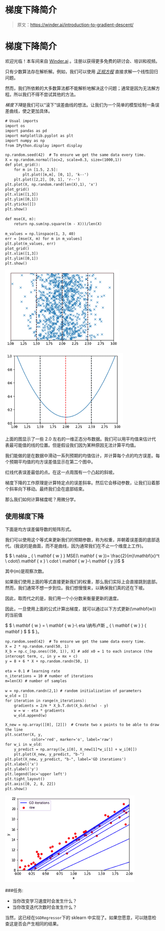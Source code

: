 # 梯度下降简介

> 原文：<https://winder.ai/introduction-to-gradient-descent/>

# 梯度下降简介

欢迎光临！本车间来自 [Winder.ai](https://Winder.ai/?utm_source=winderresearch&utm_medium=notebook&utm_campaign=workshop&utm_term=individual) 。注册以获得更多免费的研讨会、培训和视频。

只有少数算法存在解析解。例如，我们可以使用 [*正规方程*](https://winder.ai/401-linear-regression/) 直接求解一个线性回归问题。

然而，我们所依赖的大多数算法都不能解析地解决这个问题；通常是因为无法解方程。所以我们不得不尝试其他的方法。

*梯度下降*是我们可以“滚下”误差曲线的想法。让我们为一个简单的模型绘制一条误差曲线，使之更加具体。

```
# Usual imports
import os
import pandas as pd
import matplotlib.pyplot as plt
import numpy as np
from IPython.display import display 
```

```
np.random.seed(42)  # To ensure we get the same data every time.
X = np.random.normal(loc=2, scale=0.3, size=(1000,1))
def plot_grid():
    for m in [1.5, 2.5]:
        plt.plot([m,m], [0, 1], 'k--')
    plt.plot([2,2], [0, 1], 'r--')
plt.plot(X, np.random.rand(len(X),1), 'x')
plot_grid()
plt.xlim([1,3])
plt.ylim([0,1])
plt.yticks([])
plt.show()

def mse(X, m):
    return np.sum(np.square((m - X)))/len(X)

m_values = np.linspace(1, 3, 40)
err = [mse(X, m) for m in m_values]
plt.plot(m_values, err)
plot_grid()
plt.xlim([1,3])
plt.ylim([0,1])
plt.show() 
```

![png](img/bf447837ca588f3a60e37222a1884f1b.png)

![png](img/a99e71091fada08c41c98c78bc370ecb.png)

上面的图显示了一些 2.0 左右的一维正态分布数据。我们可以用平均值来估计代表最可能值的线的位置。但是假设我们因为某种原因无法计算平均值。

我们能做的是在数据中滑动一系列预期的均值估计，并计算每个点的均方误差。每个预期平均值的均方误差值显示在第二个图中。

红线代表误差最低的点。在这一点周围有一个凸起的斜坡。

梯度下降的工作原理是计算特定点的误差斜率。然后它会移动参数，让我们沿着那个斜率向下移动。最终我们会在底部结束。

那么我们如何计算梯度呢？用微分学。

## 使用梯度下降

下面是均方误差偏导数的矩阵形式。

我们可以使用这个等式来更新我们的预期参数，称为权重，并朝着误差面的底部迭代。(我说的是曲面，而不是曲线，因为通常我们在不止一个维度上工作)。

$ $ \ nabla _ { \ mathbf { w } } MSE(\ mathbf { w })= \frac{2}{m}\mathbf{x}^t \ cdot(\ mathbf { x } \ cdot \ mathbf { w }-\ mathbf { y })$ $

其中\(m\)是观察次数。

如果我们使用上面的等式直接更新我们的权重，那么我们实际上会直接跳到底部。然而，我们通常不想一步到位。我们想慢慢来，以确保我们真的还在下坡。

因此，取而代之的是，我们用一个小分数来衡量更新的速度。

因此，一旦使用上面的公式计算出梯度，就可以通过以下方式更新\(\mathbf{w}\)的当前值

$ $ \ mathbf { w } = \ mathbf { w }-\ eta \纳布卢斯 _ { \ mathbf { w } } { mathbf } $ $ $ }。

```
np.random.seed(42)  # To ensure we get the same data every time.
X = 2 * np.random.rand(50, 1)
X_b = np.c_[np.ones((50, 1)), X] # add x0 = 1 to each instance (the intercept term, c, in y = mx + c)
y = 8 + 6 * X + np.random.randn(50, 1)

eta = 0.1 # learning rate
n_iterations = 10 # number of iterations
m=len(X) # number of samples

w = np.random.randn(2,1) # random initialization of parameters
w_old = []
for iteration in range(n_iterations):
    gradients = 2/m * X_b.T.dot(X_b.dot(w) - y)
    w = w - eta * gradients
    w_old.append(w) 
```

```
X_new = np.array([[0], [2]])  # Create two x points to be able to draw the line
plt.scatter(X, y,
            color='red', marker='o', label='raw')
for w_i in w_old:
    y_predict = np.array([w_i[0], X_new[1]*w_i[1] + w_i[0]])
    plt.plot(X_new, y_predict, "b-")
plt.plot(X_new, y_predict, "b-", label='GD iterations')
plt.xlabel('x')
plt.ylabel('y')
plt.legend(loc='upper left')
plt.tight_layout()
plt.axis([0, 2, 8, 22])
plt.show() 
```

![png](img/17d53f8fa661d9f01564bf9cc3d7d907.png)

###任务:

*   当你改变学习速度时会发生什么？
*   当你改变迭代次数时会发生什么？

当然，这已经在`SGDRegressor`下的 sklearn 中实现了。如果您愿意，可以随意检查这是否会产生相同的结果。